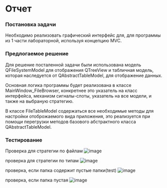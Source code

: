 # Отчет 
### Постановка задачи
Необходимо реализовать графический интерфейс для, для программы из 1 части лабораторной, используя концепцию MVC. 

### Предлогаемое решение
Для решение посталенной задачи были использована модель QFileSystemModel для отображения QTreeView и табличная модель, которая  наследуется от QAbstractTableModel, для отображение данных.

Основная логика программы будет реализована в классе MainWindow_FileBrowser, конкретнее это указатель на класс интерфейса, механизм сигналы-слоты, указатель на все модели, и также на выбраную стратегию.

В классе FileTableModel cодержаться все необходимые методы для настройки отоброжаемого вида приложения, это реализуется при помощи перегрузки методов базового абстрактного класса QAbstractTableModel. 


### Тестирование 
Проверка для стратегии по файлам
![image](https://user-images.githubusercontent.com/64350198/122753881-13eec880-d2bd-11eb-9cee-032b3a2e4a54.png)

проверка для стратегии по типам
![image](https://user-images.githubusercontent.com/64350198/122753898-1b15d680-d2bd-11eb-953d-b010e9b6f3ea.png)

проверка, если папка содержит пустые папки(test)
![image](https://user-images.githubusercontent.com/64350198/122754203-8b245c80-d2bd-11eb-9288-e10dbee98989.png)

проверка, если папка пустая
![image](https://user-images.githubusercontent.com/64350198/122754239-97a8b500-d2bd-11eb-8c60-4769a459e6ee.png)
